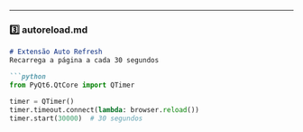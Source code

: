 
---

### **3️⃣ autoreload.md**

```markdown
# Extensão Auto Refresh
Recarrega a página a cada 30 segundos

```python
from PyQt6.QtCore import QTimer

timer = QTimer()
timer.timeout.connect(lambda: browser.reload())
timer.start(30000)  # 30 segundos
